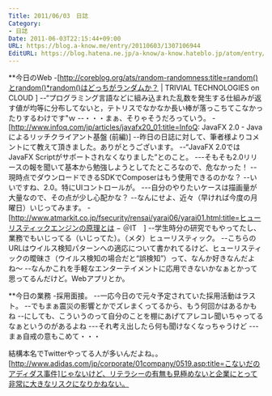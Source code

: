 ```yaml
---
Title: 2011/06/03　日誌
Category:
- 日誌
Date: 2011-06-03T22:15:44+09:00
URL: https://blog.a-know.me/entry/20110603/1307106944
EditURL: https://blog.hatena.ne.jp/a-know/a-know.hateblo.jp/atom/entry/12921228815727979657
---
```


**今日のWeb
-[http://coreblog.org/ats/random-randomness:title=random()とrandom()*random()はどっちがランダムか？ | TRIVIAL TECHNOLOGIES on CLOUD ]
--“プログラミング言語などに組み込まれた乱数を発生する仕組みが返す値が均等に分布してないと，テトリスでなかなか長い棒が落っこちてこなかったりするわけです"ｗ
--・・・まぁ、そりゃそうだろっていう。
-[http://www.infoq.com/jp/articles/javafx20_01:title=InfoQ: JavaFX 2.0 - Javaによるリッチクライアント基盤 (前編)]
--昨日の日誌に対して、筆者様よりコメントにて教えて頂きました。ありがとうございます。
--“JavaFX 2.0ではJavaFX Scriptがサポートされなくなりました”とのこと。
---そもそも2.0リリースの報を聞いて基本から勉強しようとしてたところなので、危なかった！
--現時点でダウンロードできるSDKでComposerはもう使用できるのかな？
--いいですね、2.0。特にUIコントロールが。
---自分のやりたいケースは描画量が大量なので、その点が少し心配かな？
--なんにせよ、近々（早ければ今度の月曜日）いじってみます。
-[http://www.atmarkit.co.jp/fsecurity/rensai/yarai06/yarai01.html:title=ヒューリスティックエンジンの原理とは − ＠IT　]
--学生時分の研究でもやってたし、業務でもいじってる（いじってた）。（メタ）ヒューリスティック。
--こちらのURLはウイルス検知パターンへの適応について書かれてるけど、ヒューリスティックの曖昧さ（ウイルス検知の場合だと“誤検知”）って、なんか好きなんだよね〜
--なんかこれを手軽なエンターテイメントに応用できないかなぁとかって思ってるんだけど。Webアプリとか。


**今日の業務
-採用面接。
--一応今日ので元々予定されていた採用活動はラスト。
--でもまぁ震災の影響とかでズレまくってるから、もう何回かはあるかもね
--にしても、こういうのって自分のことを棚にあげてアレコレ聞いちゃってるなぁというのがあるよね
---それ考え出したら何も聞けなくなっちゃうけど
---まぁ自戒の意もこめて・・・


結構本名でTwitterやってる人が多いんだよね。。[http://www.adidas.com/jp/corporate/01company/0519.asp:title=こないだのアディダス事件]じゃないけど、リテラシーの有無も見極めないと企業にとって非常に大きなリスクになりかねない。


<script src="https://moshi-moshi.moshimo.works/moshimoshi/a_know_blog/20110603-1307106944?title=2011/06/03%E3%80%80%E6%97%A5%E8%AA%8C"></script>
